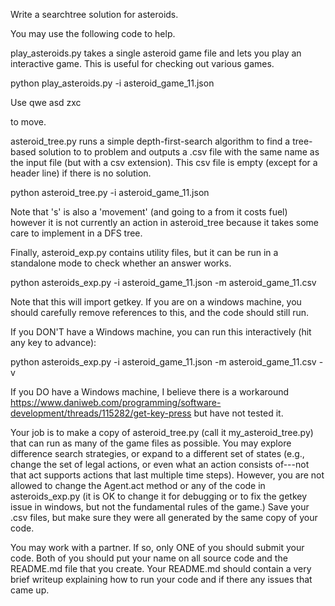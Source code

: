Write a searchtree solution for asteroids.

You may use the following code to help.

play_asteroids.py takes a single asteroid game file and lets you play an interactive game. This is useful for checking out various games.

python play_asteroids.py -i asteroid_game_11.json

Use
qwe
asd
zxc

to move.

asteroid_tree.py runs a simple depth-first-search algorithm to find a tree-based solution to to problem and outputs a .csv file with the same name as the input file (but with a csv extension). This csv file is empty (except for a header line) if there is no solution.

python asteroid_tree.py -i asteroid_game_11.json

Note that 's' is also a 'movement' (and going to a from it costs fuel) however it is not currently an action in asteroid_tree because it takes some care to implement in a DFS tree. 

Finally, asteroid_exp.py contains utility files, but it can be run in a standalone mode to check whether an answer works.

python asteroids_exp.py -i asteroid_game_11.json -m asteroid_game_11.csv

Note that this will import getkey. If you are on a windows machine, you should carefully remove references to this, and the code should still run.

If you DON'T have a Windows machine, you can run this interactively (hit any key to advance):

python asteroids_exp.py -i asteroid_game_11.json -m asteroid_game_11.csv -v

If you DO have a Windows machine, I believe there is a workaround
https://www.daniweb.com/programming/software-development/threads/115282/get-key-press
but have not tested it.

Your job is to make a copy of asteroid_tree.py (call it my_asteroid_tree.py) that can run as many of the game files as possible. You may explore difference search strategies, or expand to a different set of states (e.g., change the set of legal actions, or even what an action consists of---not that act supports actions that last multiple time steps). However, you are not allowed to change the Agent.act method or any of the code in asteroids_exp.py (it is OK to change it for debugging or to fix the getkey issue in windows, but not the fundamental rules of the game.) Save your .csv files, but make sure they were all generated by the same copy of your code. 

You may work with a partner. If so, only ONE of you should submit your code. Both of you should put your name on all source code and the README.md file that you create. Your README.md should contain a very brief writeup explaining how to run your code and if there any issues that came up.

